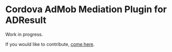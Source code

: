 # Cordova AdMob Mediation Plugin for ADResult

Work in progress.

If you would like to contribute, [come here](https://github.com/rehy/cordova-admob-mediation).
